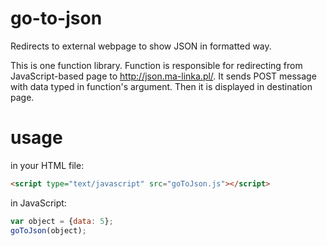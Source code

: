 # go-to-json

Redirects to external webpage to show JSON in formatted way.

This is one function library.
Function is responsible for redirecting from JavaScript-based page to http://json.ma-linka.pl/. It sends POST message with data typed in function's argument. Then it is displayed in destination page.

# usage

in your HTML file:
```HTML
<script type="text/javascript" src="goToJson.js"></script>
```

in JavaScript:
```JavaScript
var object = {data: 5};
goToJson(object);
```
